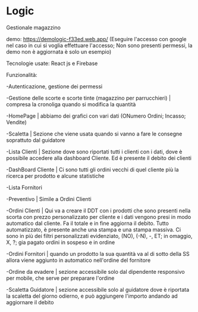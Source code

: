 # Logic

Gestionale magazzino

demo: https://demologic-f33ed.web.app/
(Eseguire l'accesso con google nel caso in cui si voglia effettuare l'accesso;  Non sono presenti permessi, la demo non è aggiornata è solo un esempio) 


Tecnologie usate: React js e Firebase

Funzionalità:

-Autenticazione, gestione dei permessi

-Gestione delle scorte e scorte tinte (magazzino per parrucchieri) | compresa la cronoliga quando si modifica la quantità

-HomePage | abbiamo dei grafici con vari dati (ONumero Ordini; Incasso; Vendite)

-Scaletta | Sezione che viene usata quando si vanno a fare le consegne soprattuto dal guidatore

-Lista Clienti | Sezione dove sono riportati tutti i clienti con i dati, dove è possibile accedere alla dashboard Cliente. Ed è presente il debito dei clienti

-DashBoard Cliente | Ci sono tutti gli ordini vecchi di quel cliente più la ricerca per prodotto e alcune statistiche

-Lista Fornitori

-Preventivo  | Simile a Ordini Clienti

-Ordini Clienti | Qui va a creare il DDT con i prodotti che sono presenti nella scorta con prezzo personalizzato per cliente e i dati vengono presi in modo automatico dal cliente. Fa il totale e in fine aggiorna il debito. Tutto automatizzato, è presente anche una stampa e una stampa massiva. Ci sono in più dei filtri personalizzati evidenziato, (NO), (-N), -, ET; in omaggio, X, ?; gia pagato  ordini in sospeso e in ordine

-Ordini Fornitori | quando un prodotto la sua quantità va al di sotto della SS allora viene aggiunto in automatico nell'ordine del fornitore

-Ordine da evadere | sezione accessibile solo dal dipendente responsivo per mobile, che serve per preparare l'ordine

-Scaletta Guidatore | sezione accessibile solo al guidatore dove è riportata la scaletta del giorno odierno, e può aggiungere l'importo andando ad aggiornare il debito
